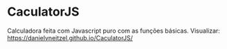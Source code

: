 # CaculatorJS
Calculadora feita com Javascript puro com as funções básicas.
Visualizar: 
<a href="https://danielvneitzel.github.io/CaculatorJS/" target="_blank">
  https://danielvneitzel.github.io/CaculatorJS/
</a>
